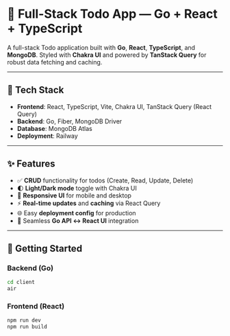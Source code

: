 # 📝 Full-Stack Todo App — Go + React + TypeScript

A full-stack Todo application built with **Go**, **React**, **TypeScript**, and **MongoDB**. Styled with **Chakra UI** and powered by **TanStack Query** for robust data fetching and caching.

---

## 🔧 Tech Stack

- **Frontend**: React, TypeScript, Vite, Chakra UI, TanStack Query (React Query)
- **Backend**: Go, Fiber, MongoDB Driver
- **Database**: MongoDB Atlas
- **Deployment**: Railway

---

## ✨ Features

- ✅ **CRUD** functionality for todos (Create, Read, Update, Delete)
- 🌓 **Light/Dark mode** toggle with Chakra UI
- 📱 **Responsive UI** for mobile and desktop
- ⚡ **Real-time updates** and **caching** via React Query
- 🌐 Easy **deployment config** for production
- 🔁 Seamless **Go API ↔ React UI** integration

---

## 🚀 Getting Started

### Backend (Go)

```bash
cd client
air
```
### Frontend (React)

```bash
npm run dev
npm run build
```
